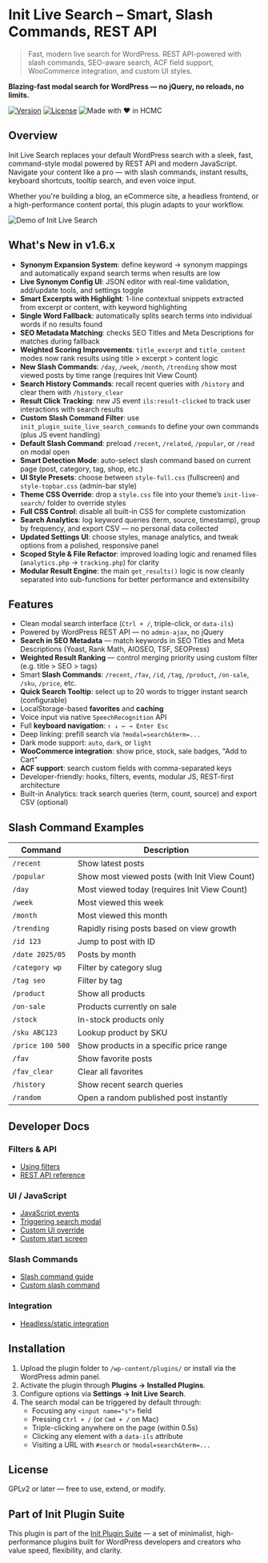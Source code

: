 # Init Live Search – Smart, Slash Commands, REST API

> Fast, modern live search for WordPress. REST API-powered with slash commands, SEO-aware search, ACF field support, WooCommerce integration, and custom UI styles.

**Blazing-fast modal search for WordPress — no jQuery, no reloads, no limits.**

[![Version](https://img.shields.io/badge/stable-v1.6.9-blue.svg)](https://wordpress.org/plugins/init-live-search/)
[![License](https://img.shields.io/badge/license-GPLv2-blue.svg)](https://www.gnu.org/licenses/gpl-2.0.html)
![Made with ❤️ in HCMC](https://img.shields.io/badge/Made%20with-%E2%9D%A4%EF%B8%8F%20in%20HCMC-blue)

## Overview

Init Live Search replaces your default WordPress search with a sleek, fast, command-style modal powered by REST API and modern JavaScript. Navigate your content like a pro — with slash commands, instant results, keyboard shortcuts, tooltip search, and even voice input.

Whether you're building a blog, an eCommerce site, a headless frontend, or a high-performance content portal, this plugin adapts to your workflow.

![Demo of Init Live Search](https://inithtml.com/wp-content/uploads/2025/05/Init-Live-Search-Demo.gif)

## What's New in v1.6.x

- **Synonym Expansion System**: define keyword → synonym mappings and automatically expand search terms when results are low  
- **Live Synonym Config UI**: JSON editor with real-time validation, add/update tools, and settings toggle  
- **Smart Excerpts with Highlight**: 1-line contextual snippets extracted from excerpt or content, with keyword highlighting  
- **Single Word Fallback**: automatically splits search terms into individual words if no results found  
- **SEO Metadata Matching**: checks SEO Titles and Meta Descriptions for matches during fallback  
- **Weighted Scoring Improvements**: `title_excerpt` and `title_content` modes now rank results using title > excerpt > content logic  
- **New Slash Commands**: `/day`, `/week`, `/month`, `/trending` show most viewed posts by time range (requires Init View Count)  
- **Search History Commands**: recall recent queries with `/history` and clear them with `/history_clear`  
- **Result Click Tracking**: new JS event `ils:result-clicked` to track user interactions with search results  
- **Custom Slash Command Filter**: use `init_plugin_suite_live_search_commands` to define your own commands (plus JS event handling)  
- **Default Slash Command**: preload `/recent`, `/related`, `/popular`, or `/read` on modal open  
- **Smart Detection Mode**: auto-select slash command based on current page (post, category, tag, shop, etc.)  
- **UI Style Presets**: choose between `style-full.css` (fullscreen) and `style-topbar.css` (admin-bar style)  
- **Theme CSS Override**: drop a `style.css` file into your theme’s `init-live-search/` folder to override styles  
- **Full CSS Control**: disable all built-in CSS for complete customization  
- **Search Analytics**: log keyword queries (term, source, timestamp), group by frequency, and export CSV — no personal data collected  
- **Updated Settings UI**: choose styles, manage analytics, and tweak options from a polished, responsive panel  
- **Scoped Style & File Refactor**: improved loading logic and renamed files (`analytics.php` → `tracking.php`) for clarity  
- **Modular Result Engine**: the main `get_results()` logic is now cleanly separated into sub-functions for better performance and extensibility  

## Features

- Clean modal search interface (`Ctrl + /`, triple-click, or `data-ils`)
- Powered by WordPress REST API — no `admin-ajax`, no jQuery
- **Search in SEO Metadata** — match keywords in SEO Titles and Meta Descriptions (Yoast, Rank Math, AIOSEO, TSF, SEOPress)
- **Weighted Result Ranking** — control merging priority using custom filter (e.g. title > SEO > tags)
- Smart **Slash Commands**: `/recent`, `/fav`, `/id`, `/tag`, `/product`, `/on-sale`, `/sku`, `/price`, etc.
- **Quick Search Tooltip**: select up to 20 words to trigger instant search (configurable)
- LocalStorage-based **favorites** and **caching**
- Voice input via native `SpeechRecognition` API
- Full **keyboard navigation**: `↑ ↓ ← → Enter Esc`
- Deep linking: prefill search via `?modal=search&term=...`
- Dark mode support: `auto`, `dark`, or `light`
- **WooCommerce integration**: show price, stock, sale badges, "Add to Cart"
- **ACF support**: search custom fields with comma-separated keys
- Developer-friendly: hooks, filters, events, modular JS, REST-first architecture
- Built-in Analytics: track search queries (term, count, source) and export CSV (optional)

## Slash Command Examples

| Command           | Description                                  |
|-------------------|----------------------------------------------|
| `/recent`         | Show latest posts                            |
| `/popular`        | Show most viewed posts (with Init View Count)|
| `/day`            | Most viewed today (requires Init View Count) |
| `/week`           | Most viewed this week                        |
| `/month`          | Most viewed this month                       |
| `/trending`       | Rapidly rising posts based on view growth    |
| `/id 123`         | Jump to post with ID                         |
| `/date 2025/05`   | Posts by month                               |
| `/category wp`    | Filter by category slug                      |
| `/tag seo`        | Filter by tag                                |
| `/product`        | Show all products                            |
| `/on-sale`        | Products currently on sale                   |
| `/stock`          | In-stock products only                       |
| `/sku ABC123`     | Lookup product by SKU                        |
| `/price 100 500`  | Show products in a specific price range      |
| `/fav`            | Show favorite posts                          |
| `/fav_clear`      | Clear all favorites                          |
| `/history`        | Show recent search queries                   |
| `/random`         | Open a random published post instantly       |

## Developer Docs

### Filters & API
- [Using filters](https://en.inithtml.com/wordpress/using-filters-in-init-live-search/)
- [REST API reference](https://en.inithtml.com/wordpress/list-of-rest-api-endpoints-in-init-live-search/)

### UI / JavaScript
- [JavaScript events](https://en.inithtml.com/wordpress/how-to-use-javascript-events-ils-in-init-live-search/)
- [Triggering search modal](https://en.inithtml.com/wordpress/all-the-ways-to-trigger-init-live-search-modal-via-javascript/)
- [Custom UI override](https://en.inithtml.com/wordpress/how-to-customize-the-init-live-search-ui-when-disabling-default-css/)
- [Custom start screen](https://en.inithtml.com/wordpress/how-to-create-a-start-screen-for-init-live-search/)

### Slash Commands
- [Slash command guide](https://en.inithtml.com/wordpress/how-to-use-slash-commands-in-init-live-search/)
- [Custom slash command](https://en.inithtml.com/wordpress/create-a-custom-slash-command-for-init-live-search-with-just-3-snippets/)

### Integration
- [Headless/static integration](https://en.inithtml.com/wordpress/integrating-init-live-search-with-headless-wordpress-or-static-sites/)

## Installation

1. Upload the plugin folder to `/wp-content/plugins/` or install via the WordPress admin panel.
2. Activate the plugin through **Plugins → Installed Plugins**.
3. Configure options via **Settings → Init Live Search**.
4. The search modal can be triggered by default through:
   - Focusing any `<input name="s">` field
   - Pressing `Ctrl + /` (or `Cmd + /` on Mac)
   - Triple-clicking anywhere on the page (within 0.5s)
   - Clicking any element with a `data-ils` attribute
   - Visiting a URL with `#search` or `?modal=search&term=...`

## License

GPLv2 or later — free to use, extend, or modify.

## Part of Init Plugin Suite

This plugin is part of the [Init Plugin Suite](https://en.inithtml.com/init-plugin-suite-minimalist-powerful-and-free-wordpress-plugins/) — a set of minimalist, high-performance plugins built for WordPress developers and creators who value speed, flexibility, and clarity.
